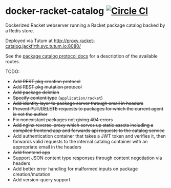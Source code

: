 # docker-racket-catalog [![Circle CI](https://circleci.com/gh/jackfirth/docker-racket-catalog.svg?style=svg)](https://circleci.com/gh/jackfirth/docker-racket-catalog)

Dockerized Racket webserver running a Racket package catalog backed by a Redis store.

Deployed via Tutum at http://proxy.racket-catalog.jackfirth.svc.tutum.io:8080/

See the [package catalog protocol docs](http://docs.racket-lang.org/pkg/catalog-protocol.html) for a description of the available routes.

TODO:

- ~~Add REST pkg creation protocol~~
- ~~Add REST pkg mutation protocol~~
- ~~Add package deletion~~
- ~~Specify content type~~ (`application/racket`)
- ~~Add identity layer to package server through email in headers~~
- ~~Prevent PUT/DELETE requests to packages for which the current agent is not the author~~
- ~~Fix nonexistant packages not giving 404 errors~~
- ~~Add nginx reverse-proxy which serves up static assets including a compiled frontend app and forwards api requests to the catalog service~~
- Add authentication container that takes a JWT token and verifies it, then forwards valid requests to the internal catalog container with an appropriate email in the headers
- ~~Add frontend app~~
- Support JSON content type responses through content negotiation via headers
- Add better error handling for malformed inputs on package creation/mutation
- Add version-query support
